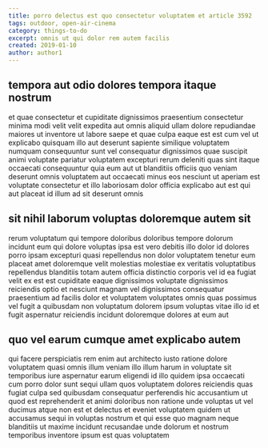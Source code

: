 ```yaml
---
title: porro delectus est quo consectetur voluptatem et article 3592
tags: outdoor, open-air-cinema
category: things-to-do
excerpt: omnis ut qui dolor rem autem facilis
created: 2019-01-10
author: author1
---
```


## tempora aut odio dolores tempora itaque nostrum

et quae consectetur et cupiditate dignissimos praesentium consectetur minima modi velit velit expedita aut omnis aliquid ullam dolore repudiandae maiores ut inventore ut labore saepe et quae culpa eaque est est cum vel ut explicabo quisquam illo aut deserunt sapiente similique voluptatem numquam consequuntur sunt vel consequatur dignissimos quae suscipit animi voluptate pariatur voluptatem excepturi rerum deleniti quas sint itaque occaecati consequuntur quia eum aut ut blanditiis officiis quo veniam deserunt omnis voluptatem aut occaecati minus eos nesciunt ut aperiam est voluptate consectetur et illo laboriosam dolor officia explicabo aut est qui aut placeat id illum ad sit deserunt omnis

## sit nihil laborum voluptas doloremque autem sit

rerum voluptatum qui tempore doloribus doloribus tempore dolorum incidunt eum qui dolore voluptas ipsa est vero debitis illo dolor id dolores porro ipsam excepturi quasi repellendus non dolor voluptatem tenetur eum placeat amet doloremque velit molestias molestiae ex veritatis voluptatibus repellendus blanditiis totam autem officia distinctio corporis vel id ea fugiat velit ex est est cupiditate eaque dignissimos voluptate dignissimos reiciendis optio et nesciunt magnam vel dignissimos consequatur praesentium ad facilis dolor et voluptatem voluptates omnis quas possimus vel fugit a quibusdam non voluptatum dolorem ipsum voluptas vitae illo id et fugit aspernatur reiciendis incidunt doloremque dolores at eum aut

## quo vel earum cumque amet explicabo autem

qui facere perspiciatis rem enim aut architecto iusto ratione dolore voluptatem quasi omnis illum veniam illo illum harum in voluptate sit temporibus iure aspernatur earum eligendi id illo quidem ipsa occaecati cum porro dolor sunt sequi ullam quos voluptatem dolores reiciendis quas fugiat culpa sed quibusdam consequatur perferendis hic accusantium ut quod est reprehenderit et animi doloribus non ratione unde voluptas ut vel ducimus atque non est et delectus et eveniet voluptatem quidem ut accusamus sequi in voluptas nostrum et qui esse quo magnam neque blanditiis ut maxime incidunt recusandae unde dolorum et nostrum temporibus inventore ipsum est quas voluptatem
